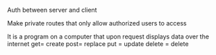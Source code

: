 Auth between server and client

Make private routes that only allow authorized users to access 

It is a program on a computer that upon request displays data over the internet
get= create
post= replace
put = update
delete = delete
